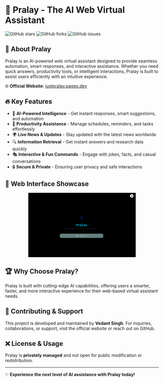 # 🤖 Pralay - The AI Web Virtual Assistant

![GitHub stars](https://img.shields.io/github/stars/vedantdevs/pralay?style=for-the-badge)
![GitHub forks](https://img.shields.io/github/forks/vedantdevs/pralay?style=for-the-badge)
![GitHub issues](https://img.shields.io/github/issues/vedantdevs/pralay?style=for-the-badge)

## 🚀 About Pralay
Pralay is an AI-powered web virtual assistant designed to provide seamless automation, smart responses, and interactive assistance. Whether you need quick answers, productivity tools, or intelligent interactions, Pralay is built to assist users efficiently with an intuitive experience.

🌐 **Official Website**: [justpralay.pages.dev](https://justpralay.pages.dev)

## 🔥 Key Features
- 🧠 **AI-Powered Intelligence** - Get instant responses, smart suggestions, and automation
- 📅 **Productivity Assistance** - Manage schedules, reminders, and tasks effortlessly
- 🌍 **Live News & Updates** - Stay updated with the latest news worldwide
- 🔍 **Information Retrieval** - Get instant answers and research data quickly
- 🎭 **Interactive & Fun Commands** - Engage with jokes, facts, and casual conversations
- 🔒 **Secure & Private** - Ensuring user privacy and safe interactions

## 📸 Web Interface Showcase
<p align="center">
  <img src="https://raw.githubusercontent.com/vedantdevs/pralay/main/pralay.png" width="70%">
</p>

## 🏆 Why Choose Pralay?
Pralay is built with cutting-edge AI capabilities, offering users a smarter, faster, and more interactive experience for their web-based virtual assistant needs.

## 🤝 Contributing & Support
This project is developed and maintained by **Vedant Singh**. For inquiries, collaborations, or support, visit the official website or reach out on GitHub.

## ❌ License & Usage
Pralay is **privately managed** and not open for public modification or redistribution.

---
✨ **Experience the next level of AI assistance with Pralay today!**


